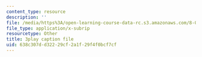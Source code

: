 ```yaml
---
content_type: resource
description: ''
file: /media/https%3A/open-learning-course-data-rc.s3.amazonaws.com/8-01sc-classical-mechanics-fall-2016/638c307dd32229cf2a1f29f4f0bcf7cf_ThZH56PUwNc.srt
file_type: application/x-subrip
resourcetype: Other
title: 3play caption file
uid: 638c307d-d322-29cf-2a1f-29f4f0bcf7cf
---
```

